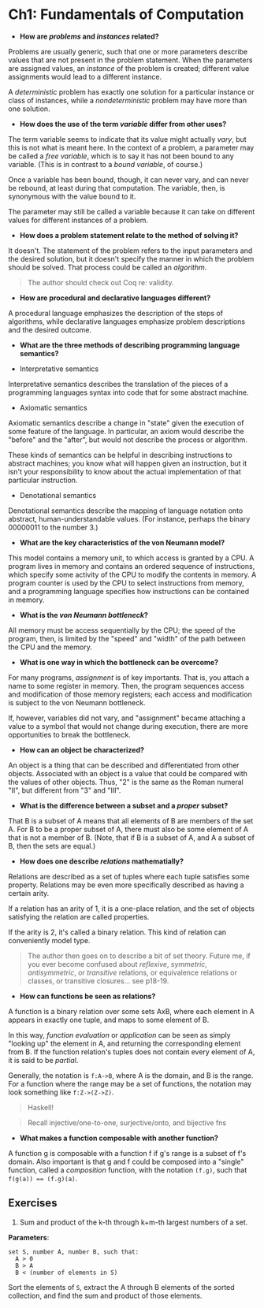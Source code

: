 # Ch1: Fundamentals of Computation

- **How are _problems_ and _instances_ related?**

Problems are usually generic, such that one or more parameters describe values that are not present in the problem statement. When the parameters are assigned values, an _instance_ of the problem is created; different value assignments would lead to a different instance.

A _deterministic_ problem has exactly one solution for a particular instance or class of instances, while a _nondeterministic_ problem may have more than one solution.

- **How does the use of the term _variable_ differ from other uses?**

The term variable seems to indicate that its value might actually _vary_, but this is not what is meant here. In the context of a problem, a parameter may be called a _free variable_, which is to say it has not been bound to any variable. (This is in contrast to a _bound variable_, of course.)

Once a variable has been bound, though, it can never vary, and can never be rebound, at least during that computation. The variable, then, is synonymous with the value bound to it.

The parameter may still be called a variable because it can take on different values for different instances of a problem.

- **How does a problem statement relate to the method of solving it?**

It doesn't. The statement of the problem refers to the input parameters and the desired solution, but it doesn't specify the manner in which the problem should be solved. That process could be called an _algorithm_.

> The author should check out Coq re: validity.

- **How are procedural and declarative languages different?**

A procedural language emphasizes the description of the steps of algorithms, while declarative languages emphasize problem descriptions and the desired outcome.

- **What are the three methods of describing programming language semantics?**

- Interpretative semantics

Interpretative semantics describes the translation of the pieces of a programming languages syntax into code that for some abstract machine.

- Axiomatic semantics

Axiomatic semantics describe a change in "state" given the execution of some feature of the language. In particular, an axiom would describe the "before" and the "after", but would not describe the process or algorithm.

These kinds of semantics can be helpful in describing instructions to abstract machines; you know what will happen given an instruction, but it isn't your responsibility to know about the actual implementation of that particular instruction.

- Denotational semantics

Denotational semantics describe the mapping of language notation onto abstract, human-understandable values. (For instance, perhaps the binary 00000011 to the number 3.)

- **What are the key characteristics of the von Neumann model?**

This model contains a memory unit, to which access is granted by a CPU. A program lives in memory and contains an ordered sequence of instructions, which specify some activity of the CPU to modify the contents in memory. A program counter is used by the CPU to select instructions from memory, and a programming language specifies how instructions can be contained in memory.

- **What is the _von Neumann bottleneck_?**

All memory must be access sequentially by the CPU; the speed of the program, then, is limited by the "speed" and "width" of the path between the CPU and the memory.

- **What is one way in which the bottleneck can be overcome?**

For many programs, _assignment_ is of key importants. That is, you attach a name to some register in memory. Then, the program sequences access and modification of those memory registers; each access and modification is subject to the von Neumann bottleneck.

If, however, variables did not vary, and "assignment" became attaching a value to a symbol that would not change during execution, there are more opportunities to break the bottleneck.

- **How can an object be characterized?**

An object is a thing that can be described and differentiated from other objects. Associated with an object is a value that could be compared with the values of other objects. Thus, "2" is the same as the Roman numeral "II", but different from "3" and "III".

- **What is the difference between a subset and a _proper_ subset?**

That B is a subset of A means that all elements of B are members of the set A. For B to be a proper subset of A, there must also be some element of A that is not a member of B. (Note, that if B is a subset of A, and A a subset of B, then the sets are equal.)

- **How does one describe _relations_ mathematially?**

Relations are described as a set of tuples where each tuple satisfies some property. Relations may be even more specifically described as having a certain arity.

If a relation has an arity of 1, it is a one-place relation, and the set of objects satisfying the relation are called properties.

If the arity is 2, it's called a binary relation. This kind of relation can conveniently model type.

> The author then goes on to describe a bit of set theory. Future me, if you ever become confused about _reflexive_, _symmetric_, _antisymmetric_, or _transitive_ relations, or equivalence relations or classes, or transitive closures... see p18-19.

- **How can functions be seen as relations?**

A function is a binary relation over some sets AxB, where each element in A appears in exactly one tuple, and maps to some element of B.

In this way, _function evaluation_ or _application_ can be seen as simply "looking up" the element in A, and returning the corresponding element from B. If the function relation's tuples does not contain every element of A, it is said to be _partial_.

Generally, the notation is `f:A->B`, where A is the domain, and B is the range. For a function where the range may be a set of functions, the notation may look something like `f:Z->(Z->Z)`.

> Haskell!

> Recall injective/one-to-one, surjective/onto, and bijective fns

- **What makes a function composable with another function?**

A function g is composable with a function f if g's range is a subset of f's domain. Also important is that g and f could be composed into a "single" function, called a _composition_ function, with the notation `(f.g)`, such that `f(g(a)) == (f.g)(a)`.

## Exercises

1. Sum and product of the k-th through k+m-th largest numbers of a set.

**Parameters**:
```
set S, number A, number B, such that:
  A > 0
  B > A
  B < (number of elements in S)
```
Sort the elements of `S`, extract the A through B elements of the sorted collection, and find the sum and product of those elements.
